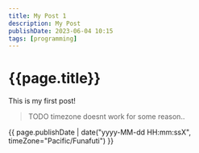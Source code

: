 ```yaml
---
title: My Post 1
description: My Post
publishDate: 2023-06-04 10:15
tags: [programming]
---
```


# {{page.title}}

This is my first post!


> TODO timezone doesnt work for some reason..

{{ page.publishDate | date("yyyy-MM-dd HH:mm:ssX", timeZone="Pacific/Funafuti") }}


